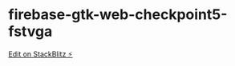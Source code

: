 # firebase-gtk-web-checkpoint5-fstvga

[Edit on StackBlitz ⚡️](https://stackblitz.com/edit/firebase-gtk-web-checkpoint5-fstvga)